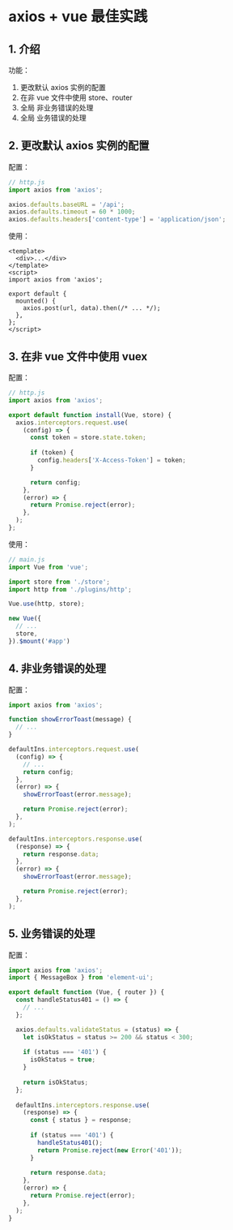<!--#region
@author 吴钦飞
@email wuqinfei@qq.com
@create date 2023-11-16 19:13:50
@modify date 2023-11-16 19:13:51
@desc [description]
#endregion-->


# axios + vue 最佳实践

## 1. 介绍

功能：

1. 更改默认 axios 实例的配置
2. 在非 vue 文件中使用 store、router
3. 全局 非业务错误的处理
4. 全局 业务错误的处理

## 2. 更改默认 axios 实例的配置

配置：

```js
// http.js
import axios from 'axios';

axios.defaults.baseURL = '/api';
axios.defaults.timeout = 60 * 1000;
axios.defaults.headers['content-type'] = 'application/json';
```

使用：

```vue
<template>
  <div>...</div>
</template>
<script>
import axios from 'axios';

export default {
  mounted() {
    axios.post(url, data).then(/* ... */);
  },
};
</script>
```

## 3. 在非 vue 文件中使用 vuex

配置：

```js
// http.js
import axios from 'axios';

export default function install(Vue, store) {
  axios.interceptors.request.use(
    (config) => {
      const token = store.state.token;
      
      if (token) {
        config.headers['X-Access-Token'] = token;
      }

      return config;
    },
    (error) => {
      return Promise.reject(error);
    },
  );
};
```

使用：

```js
// main.js
import Vue from 'vue';

import store from './store';
import http from './plugins/http';

Vue.use(http, store);

new Vue({
  // ...
  store,
}).$mount('#app')
```

## 4. 非业务错误的处理

配置：

```js
import axios from 'axios';

function showErrorToast(message) {
  // ...
}

defaultIns.interceptors.request.use(
  (config) => {
    // ...
    return config;
  },
  (error) => {
    showErrorToast(error.message);

    return Promise.reject(error);
  },
);

defaultIns.interceptors.response.use(
  (response) => {
    return response.data;
  },
  (error) => {
    showErrorToast(error.message);

    return Promise.reject(error);
  },
);
```

## 5. 业务错误的处理

配置：

```js
import axios from 'axios';
import { MessageBox } from 'element-ui';

export default function (Vue, { router }) {
  const handleStatus401 = () => {
    // ...
  };

  axios.defaults.validateStatus = (status) => {
    let isOkStatus = status >= 200 && status < 300;
  
    if (status === '401') {
      isOkStatus = true;
    }
  
    return isOkStatus;
  };
  
  defaultIns.interceptors.response.use(
    (response) => {
      const { status } = response;
  
      if (status === '401') {
        handleStatus401();
        return Promise.reject(new Error('401'));
      }
  
      return response.data;
    },
    (error) => {
      return Promise.reject(error);
    },
  );
}
```